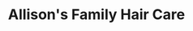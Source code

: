 ---
title: "Allison's Family Hair Care"
url: /westernport/allisons-family-hair-care/
shop: hairdresser
---